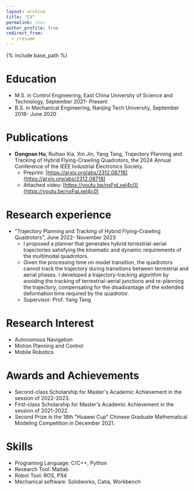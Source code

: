 ```yaml
---
layout: archive
title: "CV"
permalink: /cv/
author_profile: true
redirect_from:
  - /resume
---
```


{% include base_path %}

Education
======
* M.S. in Control Engineering, East China University of Science and Technology, September 2021- Present
* B.S. in Mechanical Engineering, Nanjing Tech University, September 2018- June 2020

Publications
======
* **Dongnan Hu**, Ruihao Xia, Xin Jin, Yang Tang, Trajectory Planning and Tracking of Hybrid Flying-Crawling Quadrotors, the 2024 Annual Conference of the IEEE Industrial Electronics Society. 
  * Preprint: [https://arxiv.org/abs/2312.08718](https://arxiv.org/abs/2312.08718)
  * Attached video: [https://youtu.be/nxFqLxel4c0](https://youtu.be/nxFqLxel4c0)

Research experience
======
* "Trajectory Planning and Tracking of Hybrid Flying-Crawling Quadrotors", June 2022- November 2023
  * I proposed a planner that generates hybrid terrestrial-aerial trajectories satisfying the kinematic and dynamic requirements of the multimodal quadrotors.
  * Given the processing time on model transition, the quadrotors cannot track the trajectory during transitions between terrestrial and aerial phases. I developed a trajectory-tracking algorithm by avoiding the tracking of terrestrial-aerial junctions and re-planning the trajectory, compensating for the disadvantage of the extended deformation time required by the quadrotor.
  * Supervisor: Prof. Yang Tang

Research Interest
======
* Autonomous Navigation
* Motion Planning and Control
* Mobile Robotics

Awards and Achievements
======
* Second-class Scholarship for Master's Academic Achievement in the session of 2022-2023.
* First-class Scholarship for Master's Academic Achievement in the session of 2021-2022.
* Second Prize in the 18th "Huawei Cup" Chinese Graduate Mathematical Modeling Competition in December 2021.

Skills
======
* Programing Language: C/C++, Python
* Research Tool: Matlab
* Robot Tool: ROS, PX4
* Mechanical software: Solidworks, Catia, Workbench
